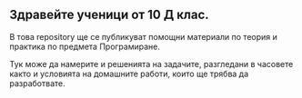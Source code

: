 ## Здравейте ученици от 10 Д клас.

В това repository ще се публикуват помощни материали по теория и практика по предмета Програмиране.

Тук може да намерите и решенията на задачите, разгледани в часовете както и условията на домашните работи, които ще
трябва да разработвате.

